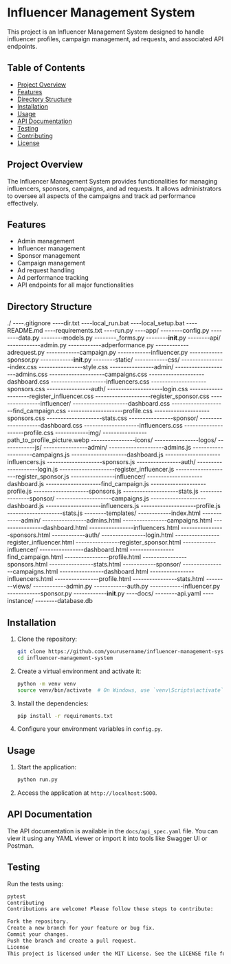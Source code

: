 # Influencer Management System

This project is an Influencer Management System designed to handle influencer profiles, campaign management, ad requests, and associated API endpoints.

## Table of Contents

-   [Project Overview](#project-overview)
-   [Features](#features)
-   [Directory Structure](#directory-structure)
-   [Installation](#installation)
-   [Usage](#usage)
-   [API Documentation](#api-documentation)
-   [Testing](#testing)
-   [Contributing](#contributing)
-   [License](#license)

## Project Overview

The Influencer Management System provides functionalities for managing influencers, sponsors, campaigns, and ad requests. It allows administrators to oversee all aspects of the campaigns and track ad performance effectively.

## Features

-   Admin management
-   Influencer management
-   Sponsor management
-   Campaign management
-   Ad request handling
-   Ad performance tracking
-   API endpoints for all major functionalities

## Directory Structure

./
----.gitignore
----dir.txt
----local_run.bat
----local_setup.bat
----README.md
----requirements.txt
----run.py
----app/
--------config.py
--------data.py
--------models.py
--------\_forms.py
--------**init**.py
--------api/
------------admin.py
------------adperformance.py
------------adrequest.py
------------campaign.py
------------influencer.py
------------sponsor.py
------------**init**.py
--------static/
------------css/
----------------index.css
----------------style.css
----------------admin/
--------------------admins.css
--------------------campaigns.css
--------------------dashboard.css
--------------------influencers.css
--------------------sponsors.css
----------------auth/
--------------------login.css
--------------------register_influencer.css
--------------------register_sponsor.css
----------------influencer/
--------------------dashboard.css
--------------------find_campaign.css
--------------------profile.css
--------------------sponsors.css
--------------------stats.css
----------------sponsor/
--------------------dashboard.css
--------------------influencers.css
--------------------profile.css
------------img/
----------------path_to_profile_picture.webp
----------------icons/
----------------logos/
------------js/
----------------admin/
--------------------admins.js
--------------------campaigns.js
--------------------dashboard.js
--------------------influencers.js
--------------------sponsors.js
----------------auth/
--------------------login.js
--------------------register_influencer.js
--------------------register_sponsor.js
----------------influencer/
--------------------dashboard.js
--------------------find_campaign.js
--------------------profile.js
--------------------sponsors.js
--------------------stats.js
----------------sponsor/
--------------------campaigns.js
--------------------dashboard.js
--------------------influencers.js
--------------------profile.js
--------------------stats.js
--------templates/
------------index.html
------------admin/
----------------admins.html
----------------campaigns.html
----------------dashboard.html
----------------influencers.html
----------------sponsors.html
------------auth/
----------------login.html
----------------register_influencer.html
----------------register_sponsor.html
------------influencer/
----------------dashboard.html
----------------find_campaign.html
----------------profile.html
----------------sponsors.html
----------------stats.html
------------sponsor/
----------------campaigns.html
----------------dashboard.html
----------------influencers.html
----------------profile.html
----------------stats.html
--------views/
------------admin.py
------------auth.py
------------influencer.py
------------sponsor.py
------------**init**.py
----docs/
--------api.yaml
----instance/
--------database.db

## Installation

1. Clone the repository:

    ```sh
    git clone https://github.com/yourusername/influencer-management-system.git
    cd influencer-management-system
    ```

2. Create a virtual environment and activate it:

    ```sh
    python -m venv venv
    source venv/bin/activate  # On Windows, use `venv\Scripts\activate`
    ```

3. Install the dependencies:

    ```sh
    pip install -r requirements.txt
    ```

4. Configure your environment variables in `config.py`.

## Usage

1. Start the application:

    ```sh
    python run.py
    ```

2. Access the application at `http://localhost:5000`.

## API Documentation

The API documentation is available in the `docs/api_spec.yaml` file. You can view it using any YAML viewer or import it into tools like Swagger UI or Postman.

## Testing

Run the tests using:

```sh
pytest
Contributing
Contributions are welcome! Please follow these steps to contribute:

Fork the repository.
Create a new branch for your feature or bug fix.
Commit your changes.
Push the branch and create a pull request.
License
This project is licensed under the MIT License. See the LICENSE file for details.
```
